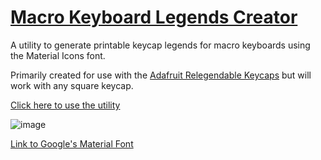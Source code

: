 # [Macro Keyboard Legends Creator](https://thermalaxis.github.io/Macro-Keyboard-Legends-Creator/index.html)
 
A utility to generate printable keycap legends for macro keyboards using the Material Icons font.

Primarily created for use with the [Adafruit Relegendable Keycaps](https://www.adafruit.com/product/5039) but will work with any square keycap.

[Click here to use the utility](https://connor.philpott.uk/Macro-Keyboard-Legends-Creator/)

![image](https://github.com/ThermalAxis/Macro-Keyboard-Legends-Creator/assets/25871918/537ee09e-f741-42cf-b04d-95c76029d0e1)

[Link to Google's Material Font](https://fonts.google.com/icons)
